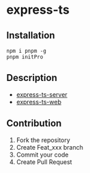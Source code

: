 # express-ts

## Installation

```shell
npm i pnpm -g
pnpm initPro
```

## Description

- [express-ts-server](https://github.com/LinJieLinLin/express-ts/blob/master/packages/serve/README.md)
- [express-ts-web](https://github.com/LinJieLinLin/express-ts/blob/master/packages/web/README.md)

## Contribution

1. Fork the repository
2. Create Feat_xxx branch
3. Commit your code
4. Create Pull Request
